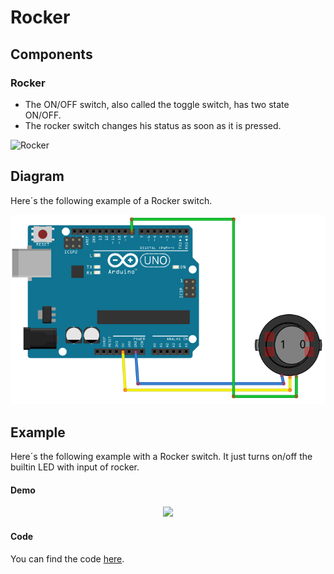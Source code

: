 # Rocker

## Components 
### Rocker

* The ON/OFF switch, also called the toggle switch, has two state ON/OFF.
* The rocker switch changes his status as soon as it is pressed.

<img title="Rocker" src="https://europe1.discourse-cdn.com/arduino/original/4X/c/c/a/cca1be3b107d90eb67f510aa46c8444ac243dd82.jpeg" width=200/>

## Diagram

Here´s the following example of a Rocker switch.

![Rocker diagram](./img/Rocker_diagram.png)

## Example

Here´s the following example with a Rocker switch. It just turns on/off the builtin LED with input of rocker.

#### Demo
<p align="center"><img src="./img/Rocker_demo.gif"/></p>

#### Code

You can find the code [here](./Rocker.ino).
